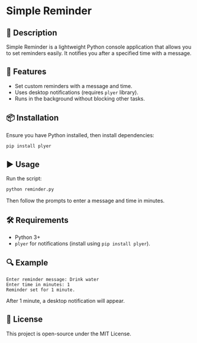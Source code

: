 # Simple Reminder

## 📌 Description
Simple Reminder is a lightweight Python console application that allows you to set reminders easily. It notifies you after a specified time with a message.

## 🚀 Features
- Set custom reminders with a message and time.
- Uses desktop notifications (requires `plyer` library).
- Runs in the background without blocking other tasks.

## 📦 Installation
Ensure you have Python installed, then install dependencies:
```bash 
pip install plyer
```  

## ▶️ Usage  
Run the script:    
```bash  
python reminder.py 
``` 
Then follow the prompts to enter a message and time in minutes. 

## 🛠️ Requirements
- Python 3+
- `plyer` for notifications (install using `pip install plyer`).

## 🔍 Example
```
Enter reminder message: Drink water
Enter time in minutes: 1
Reminder set for 1 minute.
```
After 1 minute, a desktop notification will appear.
  
## 📜 License
This project is open-source under the MIT License.

